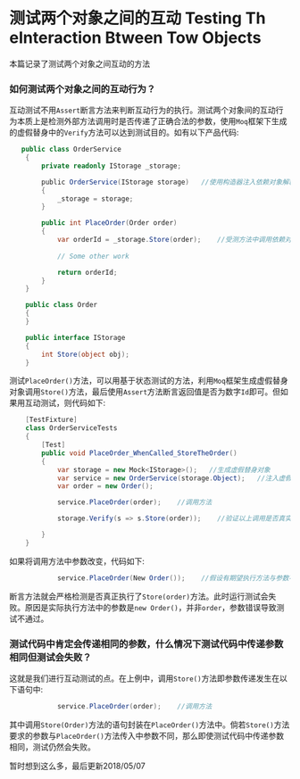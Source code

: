 # 测试两个对象之间的互动 Testing Th eInteraction Btween Tow Objects
本篇记录了测试两个对象之间互动的方法

### 如何测试两个对象之间的互动行为？
互动测试不用`Assert`断言方法来判断互动行为的执行。测试两个对象间的互动行为本质上是检测外部方法调用时是否传递了正确合法的参数，使用`Moq`框架下生成的虚假替身中的`Verify`方法可以达到测试目的。如有以下产品代码:
```c#
   public class OrderService
    {
        private readonly IStorage _storage;

        public OrderService(IStorage storage)   //使用构造器注入依赖对象解耦
        {
            _storage = storage;
        }

        public int PlaceOrder(Order order)
        {
            var orderId = _storage.Store(order);    //受测方法中调用依赖对象中的方法(外部资源)
            
            // Some other work

            return orderId; 
        }
    }

    public class Order
    {
    }

    public interface IStorage
    {
        int Store(object obj);
    }
```
测试`PlaceOrder()`方法，可以用基于状态测试的方法，利用`Moq`框架生成虚假替身对象调用`Store()`方法，最后使用`Assert`方法断言返回值是否为数字`Id`即可。但如果用互动测试，则代码如下:
```c#
    [TestFixture]
    class OrderServiceTests
    {
        [Test]
        public void PlaceOrder_WhenCalled_StoreTheOrder()
        {
            var storage = new Mock<IStorage>();   //生成虚假替身对象
            var service = new OrderService(storage.Object);   //注入虚假对象
            var order = new Order();

            service.PlaceOrder(order);    //调用方法

            storage.Verify(s => s.Store(order));    //验证以上调用是否真实调用了Store()方法

        }
    }
```
如果将调用方法中参数改变，代码如下:
```c#
            service.PlaceOrder(New Order());    //假设有期望执行方法与参数不变，执行方法参数与期望不符的情况
```
断言方法就会严格检测是否真正执行了`Store(order)`方法。此时运行测试会失败。原因是实际执行方法中的参数是`new Order()`，并非`order`，参数错误导致测试不通过。

### 测试代码中肯定会传递相同的参数，什么情况下测试代码中传递参数相同但测试会失败？
这就是我们进行互动测试的点。在上例中，调用`Store()`方法即参数传递发生在以下语句中:
```c#
            service.PlaceOrder(order);    //调用方法
```
其中调用`Store(Order)`方法的语句封装在`PlaceOrder()`方法中。倘若`Store()`方法要求的参数与`PlaceOrder()`方法传入中参数不同，那么即使测试代码中传递参数相同，测试仍然会失败。

暂时想到这么多，最后更新2018/05/07
